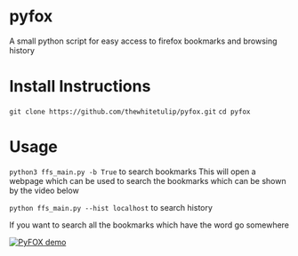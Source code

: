 # pyfox
A small python script for easy access to firefox bookmarks and browsing history

Install Instructions
======================
`git clone https://github.com/thewhitetulip/pyfox.git`
`cd pyfox`


Usage
=======

`python3 ffs_main.py -b True` to search bookmarks
This will open a webpage which can be used to search the bookmarks which can be shown by the video below

`python ffs_main.py --hist localhost` to search history

If you want to search all the bookmarks which have the word go somewhere

[![PyFOX demo](http://img.youtube.com/vi/RfgEO42HA5Y/0.jpg)](https://www.youtube.com/watch?v=RfgEO42HA5Y "PyFOX demo")

